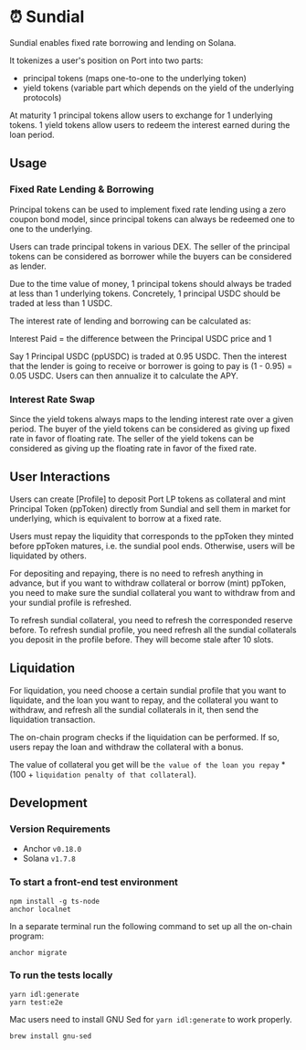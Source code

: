 # ⏰ Sundial

Sundial enables fixed rate borrowing and lending on Solana.

It tokenizes a user's position on Port into two parts:

- principal tokens (maps one-to-one to the underlying token)
- yield tokens (variable part which depends on the yield of the underlying protocols)

At maturity 1 principal tokens allow users to exchange for 1 underlying tokens. 1 yield tokens allow users to redeem the interest earned during the loan period.

## Usage

### Fixed Rate Lending & Borrowing

Principal tokens can be used to implement fixed rate lending using a zero coupon bond model, since principal tokens can always be redeemed one to one to the underlying.

Users can trade principal tokens in various DEX. The seller of the principal tokens can be considered as borrower while the buyers can be considered as lender.

Due to the time value of money, 1 principal tokens should always be traded at less than 1 underlying tokens. Concretely, 1 principal USDC should be traded at less than 1 USDC.

The interest rate of lending and borrowing can be calculated as:

Interest Paid = the difference between the Principal USDC price and 1

Say 1 Principal USDC (ppUSDC) is traded at 0.95 USDC. Then the interest that the lender is going to receive or borrower is going to pay is (1 - 0.95) = 0.05 USDC. Users can then annualize it to calculate the APY.

### Interest Rate Swap

Since the yield tokens always maps to the lending interest rate over a given period. The buyer of the yield tokens can be considered as giving up fixed rate in favor of floating rate. The seller of the yield tokens can be considered as giving up the floating rate in favor of the fixed rate.

## User Interactions

Users can create [Profile] to deposit Port LP tokens as collateral and mint Principal Token (ppToken) directly from Sundial and sell them in market for underlying, which is equivalent to borrow at a fixed rate.

Users must repay the liquidity that corresponds to the ppToken they minted before ppToken matures, i.e. the sundial pool ends. Otherwise, users will be liquidated by others.

For depositing and repaying, there is no need to refresh anything in advance, but if you want to withdraw collateral or borrow (mint) ppToken, you need to make sure the sundial collateral
you want to withdraw from and your sundial profile is refreshed.

To refresh sundial collateral, you need to refresh the corresponded reserve before. To refresh sundial profile, you need refresh all the sundial collaterals you deposit in the profile before.
They will become stale after 10 slots.

## Liquidation

For liquidation, you need choose a certain sundial profile that you want to liquidate, and the loan you want to repay, and the collateral you want to withdraw,
and refresh all the sundial collaterals in it, then send the liquidation transaction.

The on-chain program checks if the liquidation can be performed. If so, users repay the loan and withdraw the collateral with a bonus.

The value of collateral you get will be `the value of the loan you repay` \* (100 + `liquidation penalty of that collateral`).

## Development

### Version Requirements

- Anchor `v0.18.0`
- Solana `v1.7.8`

### To start a front-end test environment

```
npm install -g ts-node
anchor localnet
```

In a separate terminal run the following command to set up all the on-chain program:

```
anchor migrate
```

### To run the tests locally

```
yarn idl:generate
yarn test:e2e
```

Mac users need to install GNU Sed for `yarn idl:generate` to work properly.

```
brew install gnu-sed
```
